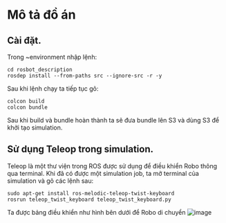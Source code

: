 # Mô tả đồ án
## Cài đặt. ## 
Trong ~environment nhập lệnh:
```
cd rosbot_description
rosdep install --from-paths src --ignore-src -r -y
```
Sau khi lệnh chạy ta tiếp tục gõ:
```
colcon build
colcon bundle
```
Sau khi build và bundle hoàn thành ta sẽ đưa bundle lên S3 và dùng S3 để khởi tạo simulation.

## Sử dụng Teleop trong simulation. ##
Teleop là một thư viện trong ROS được sử dụng để điều khiển Robo thông qua terminal.
Khi đã có được một simulation job, ta mở terminal của simulation và gõ các lệnh sau:
```
sudo apt-get install ros-melodic-teleop-twist-keyboard
rosrun teleop_twist_keyboard teleop_twist_keyboard.py
```
Ta được bảng điều khiển như hình bên dưới để Robo di chuyển
![image](https://user-images.githubusercontent.com/72614237/143812864-f30b9062-9cd6-400c-83cd-bba822ee4866.png)
